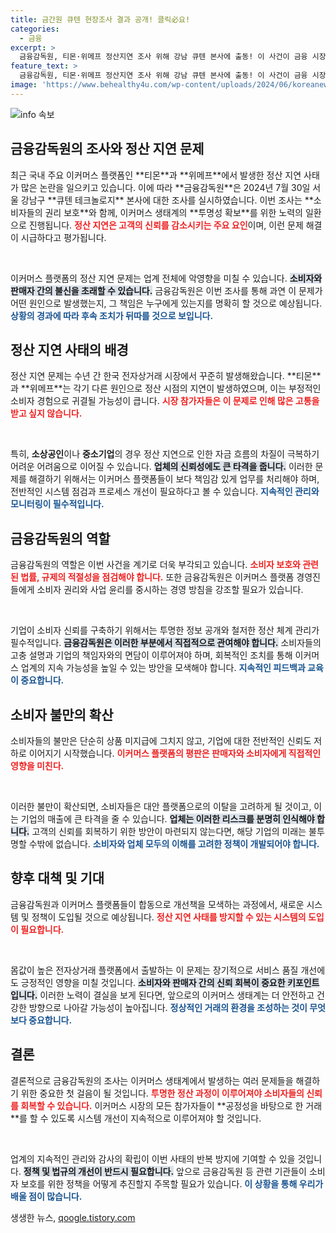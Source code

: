 ```yaml
---
title: 금간원 큐텐 현장조사 결과 공개! 클릭必요!
categories:
  - 금융
excerpt: >
  금융감독원, 티몬·위메프 정산지연 조사 위해 강남 큐텐 본사에 출동! 이 사건이 금융 시장에 미칠 영향은? 클릭해서 확인해보세요!
feature_text: >
  금융감독원, 티몬·위메프 정산지연 조사 위해 강남 큐텐 본사에 출동! 이 사건이 금융 시장에 미칠 영향은? 클릭해서 확인해보세요!
image: 'https://www.behealthy4u.com/wp-content/uploads/2024/06/koreanews.jpg'
---
```


<p><img src="https://www.behealthy4u.com/wp-content/uploads/2024/06/koreanews.jpg" alt="info 속보" /></p>

<h2 data-ke-size="size26">금융감독원의 조사와 정산 지연 문제</h2>

<p data-ke-size="size16">최근 국내 주요 이커머스 플랫폼인 **티몬**과 **위메프**에서 발생한 정산 지연 사태가 많은 논란을 일으키고 있습니다. 이에 따라 **금융감독원**은 2024년 7월 30일 서울 강남구 **큐텐 테크놀로지** 본사에 대한 조사를 실시하였습니다. 이번 조사는 **소비자들의 권리 보호**와 함께, 이커머스 생태계의 **투명성 확보**를 위한 노력의 일환으로 진행됩니다. <b><span style="color: #ee2323;">정산 지연은 고객의 신뢰를 감소시키는 주요 요인</span></b>이며, 이런 문제 해결이 시급하다고 평가됩니다.</p>

<p data-ke-size="size16">&nbsp;</p>

<p>이커머스 플랫폼의 정산 지연 문제는 업계 전체에 악영향을 미칠 수 있습니다. <b><span style="background-color: #21538527;">소비자와 판매자 간의 불신을 초래할 수 있습니다.</span></b> 금융감독원은 이번 조사를 통해 과연 이 문제가 어떤 원인으로 발생했는지, 그 책임은 누구에게 있는지를 명확히 할 것으로 예상됩니다. <b><span style="color: #1a5490;">상황의 경과에 따라 후속 조치가 뒤따를 것으로 보입니다.</span></b></p></p>

<h2 data-ke-size="size26">정산 지연 사태의 배경</h2>

<p data-ke-size="size16">정산 지연 문제는 수년 간 한국 전자상거래 시장에서 꾸준히 발생해왔습니다. **티몬**과 **위메프**는 각기 다른 원인으로 정산 시점의 지연이 발생하였으며, 이는 부정적인 소비자 경험으로 귀결될 가능성이 큽니다. <b><span style="color: #ee2323;">시장 참가자들은 이 문제로 인해 많은 고통을 받고 싶지 않습니다.</span></b> </p>

<p data-ke-size="size16">&nbsp;</p>

<p>특히, <strong>소상공인</strong>이나 <strong>중소기업</strong>의 경우 정산 지연으로 인한 자금 흐름의 차질이 극복하기 어려운 어려움으로 이어질 수 있습니다. <b><span style="background-color: #21538527;">업체의 신뢰성에도 큰 타격을 줍니다.</span></b> 이러한 문제를 해결하기 위해서는 이커머스 플랫폼들이 보다 책임감 있게 업무를 처리해야 하며, 전반적인 시스템 점검과 프로세스 개선이 필요하다고 볼 수 있습니다. <b><span style="color: #1a5490;">지속적인 관리와 모니터링이 필수적입니다.</span></b></p></p>

<h2 data-ke-size="size26">금융감독원의 역할</h2>

<p data-ke-size="size16">금융감독원의 역할은 이번 사건을 계기로 더욱 부각되고 있습니다. <b><span style="color: #ee2323;">소비자 보호와 관련된 법률, 규제의 적절성을 점검해야 합니다.</span></b> 또한 금융감독원은 이커머스 플랫폼 경영진들에게 소비자 권리와 사업 윤리를 중시하는 경영 방침을 강조할 필요가 있습니다.</p>

<p data-ke-size="size16">&nbsp;</p>

<p>기업이 소비자 신뢰를 구축하기 위해서는 투명한 정보 공개와 철저한 정산 체계 관리가 필수적입니다. <b><span style="background-color: #21538527;">금융감독원은 이러한 부분에서 직접적으로 관여해야 합니다.</span></b> 소비자들의 고충 설명과 기업의 책임자와의 면담이 이루어져야 하며, 회복적인 조치를 통해 이커머스 업계의 지속 가능성을 높일 수 있는 방안을 모색해야 합니다. <b><span style="color: #1a5490;">지속적인 피드백과 교육이 중요합니다.</span></b></p></p>

<h2 data-ke-size="size26">소비자 불만의 확산</h2> 

<p data-ke-size="size16">소비자들의 불만은 단순히 상품 미지급에 그치지 않고, 기업에 대한 전반적인 신뢰도 저하로 이어지기 시작했습니다. <b><span style="color: #ee2323;">이커머스 플랫폼의 평판은 판매자와 소비자에게 직접적인 영향을 미친다.</span></b> </p>

<p data-ke-size="size16">&nbsp;</p>

<p>이러한 불만이 확산되면, 소비자들은 대안 플랫폼으로의 이탈을 고려하게 될 것이고, 이는 기업의 매출에 큰 타격을 줄 수 있습니다. <b><span style="background-color: #21538527;">업체는 이러한 리스크를 분명히 인식해야 합니다.</span></b> 고객의 신뢰를 회복하기 위한 방안이 마련되지 않는다면, 해당 기업의 미래는 불투명할 수밖에 없습니다. <b><span style="color: #1a5490;">소비자와 업체 모두의 이해를 고려한 정책이 개발되어야 합니다.</span></b></p></p>

<h2 data-ke-size="size26">향후 대책 및 기대</h2>

<p data-ke-size="size16">금융감독원과 이커머스 플랫폼들이 합동으로 개선책을 모색하는 과정에서, 새로운 시스템 및 정책이 도입될 것으로 예상됩니다. <b><span style="color: #ee2323;">정산 지연 사태를 방지할 수 있는 시스템의 도입이 필요합니다.</span></b> </p>

<p data-ke-size="size16">&nbsp;</p>

<p>몸값이 높은 전자상거래 플랫폼에서 출발하는 이 문제는 장기적으로 서비스 품질 개선에도 긍정적인 영향을 미칠 것입니다. <b><span style="background-color: #21538527;">소비자와 판매자 간의 신뢰 회복이 중요한 키포인트입니다.</span></b> 이러한 노력이 결실을 보게 된다면, 앞으로의 이커머스 생태계는 더 안전하고 건강한 방향으로 나아갈 가능성이 높아집니다. <b><span style="color: #1a5490;">정상적인 거래의 환경을 조성하는 것이 무엇보다 중요합니다.</span></b></p></p>

<h2 data-ke-size="size26">결론</h2>

<p data-ke-size="size16">결론적으로 금융감독원의 조사는 이커머스 생태계에서 발생하는 여러 문제들을 해결하기 위한 중요한 첫 걸음이 될 것입니다. <b><span style="color: #ee2323;">투명한 정산 과정이 이루어져야 소비자들의 신뢰를 회복할 수 있습니다.</span></b> 이커머스 시장의 모든 참가자들이 **공정성을 바탕으로 한 거래**를 할 수 있도록 시스템 개선이 지속적으로 이루어져야 할 것입니다.</p>

<p data-ke-size="size16">&nbsp;</p>

<p>업계의 지속적인 관리와 감사의 확립이 이번 사태의 반복 방지에 기여할 수 있을 것입니다. <b><span style="background-color: #21538527;">정책 및 법규의 개선이 반드시 필요합니다.</span></b> 앞으로 금융감독원 등 관련 기관들이 소비자 보호를 위한 정책을 어떻게 추진할지 주목할 필요가 있습니다. <b><span style="color: #1a5490;">이 상황을 통해 우리가 배울 점이 많습니다.</span></b></p></p>
생생한 뉴스, <a href="https://qoogle.tistory.com" rel="dofollow">qoogle.tistory.com</a>


